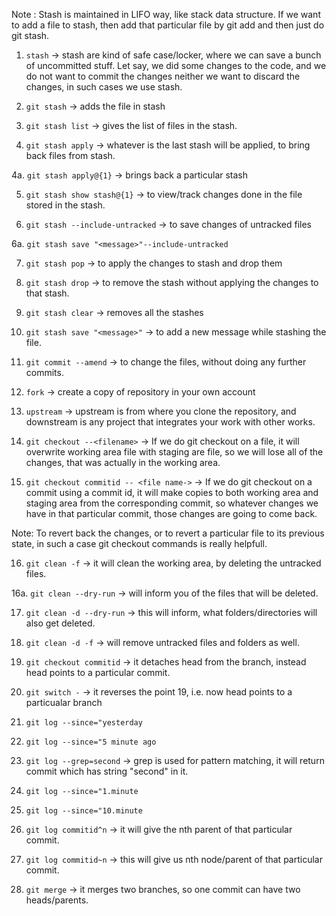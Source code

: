 Note : Stash is maintained in LIFO way, like stack data structure. If we want to add a file to stash, then add that particular file by git add and then just do git stash.

1. `stash` -> stash are kind of safe case/locker, where we can save a bunch of uncommitted stuff. Let say, we did some changes to the code, and we do not want to commit the changes neither we want to discard the changes, in such cases we use stash.

2. `git stash` -> adds the file in stash

3. `git stash list` -> gives the list of files in the stash.

4. `git stash apply` -> whatever is the last stash will be applied, to bring back files from stash.

4a. `git stash apply@{1}` -> brings back a particular stash

5. `git stash show stash@{1}` -> to view/track changes done in the file stored in the stash.

6. `git stash --include-untracked` -> to save changes of untracked files

6a. `git stash save "<message>"--include-untracked`

7. `git stash pop` -> to apply the changes to stash and drop them

8. `git stash drop` -> to remove the stash without applying the changes to that stash.

9. `git stash clear` -> removes all the stashes

10. `git stash save "<message>"` -> to add a new message while stashing the file.

11. `git commit --amend` -> to change the files, without doing any further commits.

12. `fork` -> create a copy of repository in your own account

13. `upstream` -> upstream is from where you clone the repository, and downstream is any project that integrates your work with other works.

14. `git checkout --<filename>` -> If we do git checkout on a file, it will overwrite working area file with staging are file, so we will lose all of the changes, that was actually in the working area.

15. `git checkout commitid -- <file name->` -> If we do git checkout on a commit using a commit id, it will make copies to both working area and staging area from the corresponding commit, so whatever changes we have in that particular commit, those changes are going to come back.

Note: To revert back the changes, or to revert a particular file to its previous state, in such a case git checkout commands is really helpfull.

16. `git clean -f` -> it will clean the working area, by deleting the untracked files.

16a. `git clean --dry-run` -> will inform you of the files that will be deleted.

17. `git clean -d --dry-run` -> this will inform, what folders/directories will also get deleted.

18. `git clean -d -f` -> will remove untracked files and folders as well.

19. `git checkout commitid` -> it detaches head from the branch, instead head points to a particular commit.

20. `git switch -` -> it reverses the point 19, i.e. now head points to a particualar branch

21. `git log --since="yesterday`
22. `git log --since="5 minute ago`
23. `git log --grep=second` -> grep is used for pattern matching, it will return commit which has string "second" in it.
24. `git log --since="1.minute`
25. `git log --since="10.minute`
26. `git log commitid^n` -> it will give the nth parent of that particular commit.
27. `git log commitid~n` -> this will give us nth node/parent of that particular commit.
28. `git merge` -> it merges two branches, so one commit can have two heads/parents.
